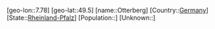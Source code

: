 ﻿---
location: [49.5,7.78]
type: City
tags:
- geo/City


SpocWebEntityId: 33188
isDeleted: false
confidential: public

---
[geo-lon::7.78]
[geo-lat::49.5]
[name::Otterberg]
[Country::[Germany](geo/Continent/Europe/Germany.md)]
[State::[Rheinland-Pfalz](geo/Continent/Europe/Germany/Rheinland-Pfalz.md)]
[Population::]
[Unknown::]

